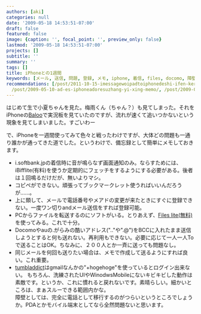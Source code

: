 ```yaml
---
authors: [aki]
categories: null
date: '2009-05-18 14:53:51-07:00'
draft: false
featured: false
image: {caption: '', focal_point: '', preview_only: false}
lastmod: '2009-05-18 14:53:51-07:00'
projects: []
subtitle: ''
summary: ''
tags: []
title: iPhoneとの1週間
keywords: [メール, 送信, 問題, 登録, メモ, iphone, 着信, files, docomo, 障壁]
recommendations: [/post/2011-10-15-imessagewoipadtoiphonedeshi-ifen-kerufang-fa/,
  /post/2009-05-10-ad-es-iphoneadoresuzhang-yi-xing-memo/, /post/2009-05-19-iphonedeexpressyu-yue-gadekiruapuri/]
---
```


はじめて生で小夏ちゃんを見た。梅雨くん（ちゃん？）も見てしまった。それをiPhoneの[Baloo](http://itunes.apple.com/WebObjects/MZStore.woa/wa/viewSoftware?id=292171561&mt=8)で実況板を見ていたのですが、流れが速くて追いつかないという現象を見てしまいました。すごいわー

で、iPhoneを一週間使ってみて色々と戦ったわけですが、大体どの問題も一通り誰かが通ってきた道でした。というわけで、備忘録として簡単にメモしておきます。

- i.softbank.jpの着信時に音が鳴らなず画面通知のみ。ならすためには、iBifflite(有料)を使うか定期的にフェッチをするようにする必要がある。後者は１回鳴るだけだが、無いよりマシ。
- コピペができない。頑張ってブックマークレット使うればいいんだろうが……。
- 上に類して、メールで電話番号やメアドの変更が来たときにすぐに登録できない。一度ワン切りandメール送信をすれば登録可能。
- PCからファイルを転送するのにソフトがいる。とりあえず、[Files lite(無料)](http://click.linksynergy.com/fs-bin/click?id=wZztlSM0sFM&offerid=94348.700700397&type=10&subid=)を使ってみる。これで十分。
- Docomoやauの.がらみの酷いアドレス(".."や".@")をBCCに入れたまま送信しようとすると何も送れない。再利用もできない。必要に応じて一人一人Toで送ることはOK。ちなみに、２００人とか一斉に送っても問題なし。
- 同じメールを何回も送りたい場合は、メモで作成して送るようにすれば良い。これ重要。
- [tumbladdict](http://click.linksynergy.com/fs-bin/click?id=dtqxn7cT2As&offerid=94348.762389639&type=10&subid=)はgmailなんかの"+hogehoge"を使っているとログイン出来ない。
もちろん、洗練されたUIやWinodwsMobileにないキビキビした動作は素敵です。というか、これに慣れると戻れないです。素晴らしい。細かいところは、まぁスルーできる範囲内かな。  
障壁としては、完全に電話として移行するのがつらいというところでしょうか。PDAとかモバイル端末としてなら全然問題ないと思います。